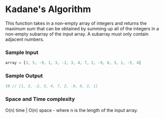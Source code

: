 # Kadane's Algorithm
 This function takes in a non-empty array of integers and returns the maximum sum that can be obtained by summing up all of the integers in a non-empty subarray of the input array. A subarray must only contain adjacent numbers. 

 ### Sample Input
```javascript
array = [3, 5, -9, 1, 3, -2, 3, 4, 7, 2, -9, 6, 3, 1, -5, 4]
```
 ### Sample Output
```javascript
19 // [1, 3, -2, 3, 4, 7, 2, -9, 6, 3, 1]
```
 ### Space and Time complexity
O(n) time | O(n) space - where n is the length of the input array.